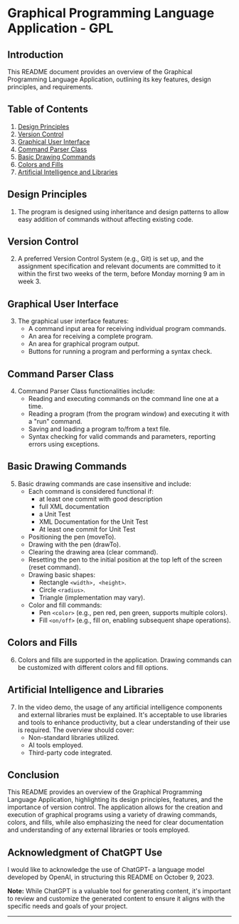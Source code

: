 # Graphical Programming Language Application - GPL

## Introduction

This README document provides an overview of the Graphical Programming Language Application, outlining its key features, design principles, and requirements.

## Table of Contents

1. [Design Principles](#design-principles)
2. [Version Control](#version-control)
3. [Graphical User Interface](#graphical-user-interface)
4. [Command Parser Class](#command-parser-class)
5. [Basic Drawing Commands](#basic-drawing-commands)
6. [Colors and Fills](#colors-and-fills)
7. [Artificial Intelligence and Libraries](#artificial-intelligence-and-libraries)

## Design Principles<a name="design-principles"></a>

1. The program is designed using inheritance and design patterns to allow easy addition of commands without affecting existing code.

## Version Control<a name="version-control"></a>

2. A preferred Version Control System (e.g., Git) is set up, and the assignment specification and relevant documents are committed to it within the first two weeks of the term, before Monday morning 9 am in week 3.

## Graphical User Interface<a name="graphical-user-interface"></a>

3. The graphical user interface features:
   - A command input area for receiving individual program commands.
   - An area for receiving a complete program.
   - An area for graphical program output.
   - Buttons for running a program and performing a syntax check.

## Command Parser Class<a name="command-parser-class"></a>

4. Command Parser Class functionalities include:
   - Reading and executing commands on the command line one at a time.
   - Reading a program (from the program window) and executing it with a "run" command.
   - Saving and loading a program to/from a text file.
   - Syntax checking for valid commands and parameters, reporting errors using exceptions.


## Basic Drawing Commands<a name="basic-drawing-commands"></a>

5. Basic drawing commands are case insensitive and include:
   - Each command is considered functional if:
       - at least one commit with good description
       - full XML documentation
       - a Unit Test
       - XML Documentation for the Unit Test
       - At least one commit for Unit Test
   - Positioning the pen (moveTo).
   - Drawing with the pen (drawTo).
   - Clearing the drawing area (clear command).
   - Resetting the pen to the initial position at the top left of the screen (reset command).
   - Drawing basic shapes:
     - Rectangle `<width>, <height>`.
     - Circle `<radius>`.
     - Triangle (implementation may vary).
   - Color and fill commands:
     - Pen `<color>` (e.g., pen red, pen green, supports multiple colors).
     - Fill `<on/off>` (e.g., fill on, enabling subsequent shape operations).

## Colors and Fills<a name="colors-and-fills"></a>

6. Colors and fills are supported in the application. Drawing commands can be customized with different colors and fill options.

## Artificial Intelligence and Libraries<a name="artificial-intelligence-and-libraries"></a>

7. In the video demo, the usage of any artificial intelligence components and external libraries must be explained. It's acceptable to use libraries and tools to enhance productivity, but a clear understanding of their use is required. The overview should cover:
   - Non-standard libraries utilized.
   - AI tools employed.
   - Third-party code integrated.

## Conclusion

This README provides an overview of the Graphical Programming Language Application, highlighting its design principles, features, and the importance of version control. The application allows for the creation and execution of graphical programs using a variety of drawing commands, colors, and fills, while also emphasizing the need for clear documentation and understanding of any external libraries or tools employed.

## Acknowledgment of ChatGPT Use

I would like to acknowledge the use of ChatGPT- a language model developed by OpenAI, in structuring this README on October 9, 2023.

**Note:** While ChatGPT is a valuable tool for generating content, it's important to review and customize the generated content to ensure it aligns with the specific needs and goals of your project.

---
